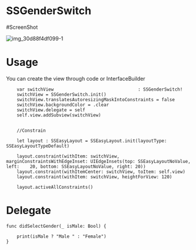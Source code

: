# SSGenderSwitch

#ScreenShot

![img_30d88f4df099-1](https://user-images.githubusercontent.com/23047866/52214978-0f2a4500-28b9-11e9-92b8-2eaa8823c3fb.jpeg)


# Usage

You can create the view through code or InterfaceBuilder

        var switchView                                : SSGenderSwitch!
        switchView = SSGenderSwitch.init()
        switchView.translatesAutoresizingMaskIntoConstraints = false
        switchView.backgroundColor = .clear
        switchView.delegate = self
        self.view.addSubview(switchView)
        
        
        //Constrain
        
        let layout : SSEasyLayout = SSEasyLayout.init(layoutType: SSEasyLayoutTypeDefault)
        
        layout.constraint(withItem: switchView, marginConstraintsWithEdgeInset: UIEdgeInsets(top: SSEasyLayoutNoValue, left:    20, bottom: SSEasyLayoutNoValue, right: 20))
        layout.constraint(withItemCenter: switchView, toItem: self.view)
        layout.constraint(withItem: switchView, heightForView: 120)
        
        layout.activeAllConstraints()


# Delegate

    func didSelectGender(_ isMale: Bool) {
        
        print(isMale ? "Male " : "Female")
    }
